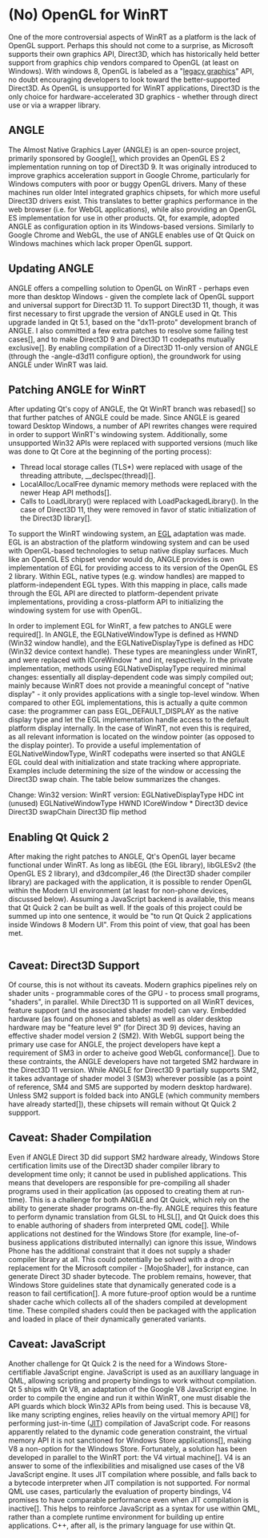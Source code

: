 # (No) OpenGL for WinRT
One of the more controversial aspects of WinRT as a platform is the lack of OpenGL support. Perhaps this should not come to a surprise, as Microsoft supports their own graphics API, Direct3D, which has historically held better support from  graphics chip vendors compared to OpenGL (at least on Windows). With windows 8, OpenGL is labeled as a "[legacy graphics](/appendix/msdn.md#opengl)" API, no doubt encouraging developers to look toward the better-supported Direct3D. As OpenGL is unsupported for WinRT applications, Direct3D is the only choice for hardware-accelerated 3D graphics - whether through direct use or via a wrapper library.

## ANGLE
The Almost Native Graphics Layer (ANGLE) is an open-source project, primarily sponsored by Google[], which provides an OpenGL ES 2 implementation running on top of Direct3D 9. It was originally introduced to improve graphics acceleration support in Google Chrome, particularly for Windows computers with poor or buggy OpenGL drivers. Many of these machines run older Intel integrated graphics chipsets, for which more useful Direct3D drivers exist. This translates to better graphics performance in the web browser (i.e. for WebGL applications), while also providing an OpenGL ES implementation for use in other products. Qt, for example, adopted ANGLE as configuration option in its Windows-based versions. Similarly to Google Chrome and WebGL, the use of ANGLE enables use of Qt Quick on Windows machines which lack proper OpenGL support.

## Updating ANGLE
ANGLE offers a compelling solution to OpenGL on WinRT - perhaps even more than desktop Windows - given the complete lack of OpenGL support and universal support for Direct3D 11. To support Direct3D 11, though, it was first necessary to first upgrade the version of ANGLE used in Qt. This upgrade landed in Qt 5.1, based on the "dx11-proto" development branch of ANGLE. I also committed a few extra patches to resolve some failing test cases[], and to make Direct3D 9 and Direct3D 11 codepaths mutually exclusive[]. By enabling compilation of a Direct3D 11-only version of ANGLE (through the -angle-d3d11 configure option), the groundwork for using ANGLE under WinRT was laid.

## Patching ANGLE for WinRT
After updating Qt's copy of ANGLE, the Qt WinRT branch was rebased[] so that further patches of ANGLE could be made. Since ANGLE is geared toward Desktop Windows, a number of API rewrites changes were required in order to support WinRT's windowing system. Additionally, some unsupported Win32 APIs were replaced with supported versions (much like was done to Qt Core at the beginning of the porting process):
 - Thread local storage calles (TLS*) were replaced with usage of the threading attribute, __declspec(thread)[].
 - LocalAlloc/LocalFree dynamic memory methods were replaced with the newer Heap API methods[].
 - Calls to LoadLibrary() were replaced with LoadPackagedLibrary(). In the case of Direct3D 11, they were removed in favor of static initialization of the Direct3D library[].

To support the WinRT windowing system, an [EGL](/appendix/terms.md#egl) adaptation was made. EGL is an abstraction of the platform windowing system and can be used with OpenGL-based technologies to setup native display surfaces. Much like an OpenGL ES chipset vendor would do, ANGLE provides is own implementation of EGL for providing access to its version of the OpenGL ES 2 library. Within EGL, native types (e.g. window handles) are mapped to platform-independent EGL types. With this mapping in place, calls made through the EGL API are directed to platform-dependent private implementations, providing a cross-platform API to initializing the windowing system for use with OpenGL.

In order to implement EGL for WinRT, a few patches to ANGLE were required[]. In ANGLE, the EGLNativeWindowType is defined as HWND (Win32 window handle), and the EGLNativeDisplayType is defined as HDC (Win32 device context handle). These types are meaningless under WinRT, and were replaced with ICoreWindow * and int, respectively. In the private implementation, methods using EGLNativeDisplayType required minimal changes: essentially all display-dependent code was simply compiled out; mainly because WinRT does not provide a meaningful concept of "native display" - it only provides applications with a single top-level window. When compared to other EGL implementations, this is actually a quite common case: the programmer can  pass EGL_DEFAULT_DISPLAY as the native display type and let the EGL implementation handle access to the default platform display internally. In the case of WinRT, not even this is required, as all relevant information is located on the window pointer (as opposed to the display pointer). To provide a useful implementation of EGLNativeWindowType, WinRT codepaths were inserted so that ANGLE EGL could deal with initialization and state tracking where appropriate. Examples include determining the size of the window or accessing the Direct3D swap chain. The table below summarizes the changes.

Change: Win32 version: WinRT version:
EGLNativeDisplayType HDC int (unused)
EGLNativeWindowType HWND ICoreWindow *
Direct3D device
Direct3D swapChain
Direct3D flip method


## Enabling Qt Quick 2
After making the right patches to ANGLE, Qt's OpenGL layer became functional under WinRT. As long as libEGL (the EGL library), libGLESv2 (the OpenGL ES 2 library), and d3dcompiler_46 (the Direct3D shader compiler library) are packaged with the application, it is possible to render OpenGL within the Modern UI environment (at least for non-phone devices, discussed below). Assuming a JavaScript backend is available, this means that Qt Quick 2 can be built as well. If the goals of this project could be summed up into one sentence, it would be "to run Qt Quick 2 applications inside Windows 8 Modern UI". From this point of view, that goal has been met.

<image of qt app running here>

## Caveat: Direct3D Support
Of course, this is not without its caveats. Modern graphics pipelines rely on shader units - programmable cores of the GPU - to process small programs, "shaders", in parallel. While Direct3D 11 is supported on all WinRT devices, feature support (and the associated shader model) can vary. Embedded hardware (as found on phones and tablets) as well as older desktop hardware may be "feature level 9" (for Direct 3D 9) devices, having an effective shader model version 2 (SM2). With WebGL support being the primary use case for ANGLE, the project developers have kept a requirement of SM3 in order to acheive good WebGL conformance[]. Due to these contraints, the ANGLE developers have not targeted SM2 hardware in the Direct3D 11 version. While ANGLE for Direct3D 9 partially supports SM2, it takes advantage of shader model 3 (SM3) wherever possible (as a point of reference, SM4 and SM5 are supported by modern desktop hardware). Unless SM2 support is folded back into ANGLE (which community members have already started[]), these chipsets will remain without Qt Quick 2 suppport.

## Caveat: Shader Compilation
Even if ANGLE Direct 3D did support SM2 hardware already, Windows Store certification limits use of the Direct3D shader compiler library to development time only; it cannot be used in published applications. This means that developers are responsible for pre-compiling all shader programs used in their application (as opposed to creating them at run-time). This is a challenge for both ANGLE and Qt Quick, which rely on the ability to generate shader programs on-the-fly. ANGLE requires this feature to perform dynamic translation from GLSL to HLSL[], and Qt Quick does this to enable authoring of shaders from interpreted QML code[]. While applications not destined for the Windows Store (for example, line-of-business applications distributed internally) can ignore this issue, Windows Phone has the additional constraint that it does not supply a shader compiler library at all. This could potentially be solved with a drop-in replacement for the Microsoft compiler - [MojoShader], for instance, can generate Direct 3D shader bytecode. The problem remains, however, that Windows Store guidelines state that dynamically generated code is a reason to fail certification[]. A more future-proof option would be a runtime shader cache which collects all of the shaders compiled at development time. These compiled shaders could then be packaged with the application and loaded in place of their dynamically generated variants.

## Caveat: JavaScript
Another challenge for Qt Quick 2 is the need for a Windows Store-certifiable JavaScript engine. JavaScript is used as an auxilliary language in QML, allowing scripting and property bindings to work without compilation. Qt 5 ships with Qt V8, an adaptation of the Google V8 JavaScript engine. In order to compile the engine and run it within WinRT, one must disable the API guards which block Win32 APIs from being used. This is because V8, like many scripting engines, relies heavily on the virtual memory API[] for performing just-in-time ([JIT](/appendix/terms.md#jit)) compilation of JavaScript code. For reasons apparently related to the dynamic code generation constraint, the virtual memory API it is not sanctioned for Windows Store applications[], making V8 a non-option for the Windows Store. Fortunately, a solution has been developed in parallel to the WinRT port: the V4 virtual machine[]. V4 is an answer to some of the inflexibilities and misaligned use cases of the V8 JavaScript engine. It uses JIT compilation where possible, and falls back to a bytecode interpreter when JIT compilation is not supported. For normal QML use cases, particularly the evaluation of property bindings, V4 promises to have comparable performance even when JIT compilation is inactive[]. This helps to reinforce JavaScript as a syntax for use within QML, rather than a complete runtime environment for building up entire applications. C++, after all, is the primary language for use within Qt.
